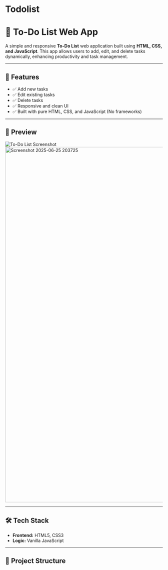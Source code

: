 # Todolist
# 📝 To-Do List Web App

A simple and responsive **To-Do List** web application built using **HTML, CSS, and JavaScript**. This app allows users to add, edit, and delete tasks dynamically, enhancing productivity and task management.

---

## 🚀 Features
- ✅ Add new tasks
- ✅ Edit existing tasks
- ✅ Delete tasks
- ✅ Responsive and clean UI
- ✅ Built with pure HTML, CSS, and JavaScript (No frameworks)

---

## 📸 Preview

![To-Do List Screenshot](screenshot.png)  
<img width="1918" height="1137" alt="Screenshot 2025-06-25 203725" src="https://github.com/user-attachments/assets/f198a4eb-a853-441d-8af6-6756ce08b867" />


---

## 🛠️ Tech Stack
- **Frontend:** HTML5, CSS3
- **Logic:** Vanilla JavaScript

---

## 📂 Project Structure
